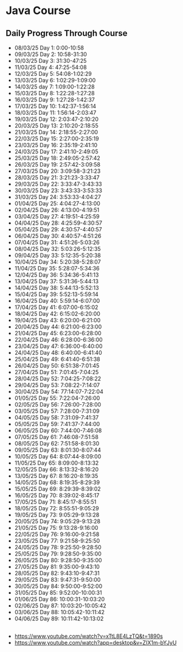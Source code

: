 # Java Course
## Daily Progress Through Course

* 08/03/25 Day 1: 0:00-10:58
* 09/03/25 Day 2: 10:58-31:30
* 10/03/25 Day 3: 31:30-47:25
* 11/03/25 Day 4: 47:25-54:08
* 12/03/25 Day 5: 54:08-1:02:29
* 13/03/25 Day 6: 1:02:29-1:09:00
* 14/03/25 day 7: 1:09:00-1:22:28
* 15/03/25 Day 8: 1:22:28-1:27:28
* 16/03/25 Day 9: 1:27:28-1:42:37
* 17/03/25 Day 10: 1:42:37-1:56:14
* 18/03/25 Day 11: 1:56:14-2:03:47
* 19/03/25 Day 12: 2:03:47-2:10:20
* 20/03/25 Day 13: 2:10:20-2:18:55
* 21/03/25 Day 14: 2:18:55-2:27:00
* 22/03/25 Day 15: 2:27:00-2:35:19
* 23/03/25 Day 16: 2:35:19-2:41:10
* 24/03/25 Day 17: 2:41:10-2:49:05
* 25/03/25 Day 18: 2:49:05-2:57:42
* 26/03/25 Day 19: 2:57:42-3:09:58
* 27/03/25 Day 20: 3:09:58-3:21:23
* 28/03/25 Day 21: 3:21:23-3:33:47
* 29/03/25 Day 22: 3:33:47-3:43:33 
* 30/03/25 Day 23: 3:43:33-3:53:33
* 31/03/25 Day 24: 3:53:33-4:04:27
* 01/04/25 Day 25: 4:04:27-4:13:00
* 02/04/25 Day 26: 4:13:00-4:19:51
* 03/04/25 Day 27: 4:19:51-4:25:59
* 04/04/25 Day 28: 4:25:59-4:30:57
* 05/04/25 Day 29: 4:30:57-4:40:57
* 06/04/25 Day 30: 4:40:57-4:51:26
* 07/04/25 Day 31: 4:51:26-5:03:26
* 08/04/25 Day 32: 5:03:26-5:12:35
* 09/04/25 Day 33: 5:12:35-5:20:38
* 10/04/25 Day 34: 5:20:38-5:28:07
* 11/04/25 Day 35: 5:28:07-5:34:36
* 12/04/25 Day 36: 5:34:36-5:41:13
* 13/04/25 Day 37: 5:31:36-5:44:13
* 14/04/25 Day 38: 5:44:13-5:52:13
* 15/04/25 Day 39: 5:52:13-5:59:14
* 16/04/25 Day 40: 5:59:14-6:07:00
* 17/04/25 Day 41: 6:07:00-6:15:02
* 18/04/25 Day 42: 6:15:02-6:20:00
* 19/04/25 Day 43: 6:20:00-6:21:00
* 20/04/25 Day 44: 6:21:00-6:23:00
* 21/04/25 Day 45: 6:23:00-6:28:00
* 22/04/25 Day 46: 6:28:00-6:36:00
* 23/04/25 Day 47: 6:36:00-6:40:00
* 24/04/25 Day 48: 6:40:00-6:41:40
* 25/04/25 Day 49: 6:41:40-6:51:38
* 26/04/25 Day 50: 6:51:38-7:01:45
* 27/04/25 Day 51: 7:01:45-7:04:25
* 28/04/25 Day 52: 7:04:25-7:08:22
* 29/04/25 Day 53: 7:08:22-7:14:07
* 30/04/25 Day 54: 77:14:07-7:22:04
* 01/05/25 Day 55: 7:22:04-7:26:00
* 02/05/25 Day 56: 7:26:00-7:28:00
* 03/05/25 Day 57: 7:28:00-7:31:09
* 04/05/25 Day 58: 7:31:09-7:41:37
* 05/05/25 Day 59: 7:41:37-7:44:00
* 06/05/25 Day 60: 7:44:00-7:46:08
* 07/05/25 Day 61: 7:46:08-7:51:58
* 08/05/25 Day 62: 7:51:58-8:01:30
* 09/05/25 Day 63: 8:01:30-8:07:44
* 10/05/25 Day 64: 8:07:44-8:09:00
* 11/05/25 Day 65: 8:09:00-8:13:32
* 12/05/25 Day 66: 8:13:32-8:16:20
* 13/05/25 Day 67: 8:16:20-8:19:35
* 14/05/25 Day 68: 8:19:35-8:29:39
* 15/05/25 Day 69: 8:29:39-8:39:02
* 16/05/25 Day 70: 8:39:02-8:45:17
* 17/05/25 Day 71: 8:45:17-8:55:51
* 18/05/25 Day 72: 8:55:51-9:05:29
* 19/05/25 Day 73: 9:05:29-9:13:28
* 20/05/25 Day 74: 9:05:29-9:13:28
* 21/05/25 Day 75: 9:13:28-9:16:00
* 22/05/25 Day 76: 9:16:00-9:21:58
* 23/05/25 Day 77: 9:21:58-9:25:50
* 24/05/25 Day 78: 9:25:50-9:28:50
* 25/05/25 Day 79: 9:28:50-9:35:00
* 26/05/25 Day 80: 9:28:50-9:35:00
* 27/05/25 Day 81: 9:35:00-9:43:10
* 28/05/25 Day 82: 9:43:10-9:47:31
* 29/05/25 Day 83: 9:47:31-9:50:00
* 30/05/25 Day 84: 9:50:00-9:52:00
* 31/05/25 Day 85: 9:52:00-10:00:31
* 01/06/25 Day 86: 10:00:31-10:03:20
* 02/06/25 Day 87: 10:03:20-10:05:42
* 03/06/25 Day 88: 10:05:42-10:11:42
* 04/06/25 Day 89: 10:11:42-10:13:02

##
* https://www.youtube.com/watch?v=xTtL8E4LzTQ&t=1890s
* https://www.youtube.com/watch?app=desktop&v=ZIX1m-bYJyU
